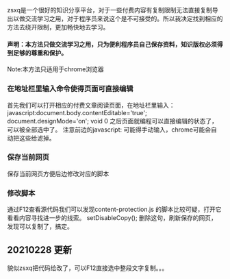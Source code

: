 zsxq是一个很好的知识分享平台，对于一些付费内容有复制限制无法直接复制导出以做交流学习之用，对于程序员来说这个是不可接受的。所以我决定找到相应的方法去绕开限制，更加畅快地去学习。

#### 声明：本方法只做交流学习之用，只为便利程序员自己保存资料，知识版权必须得到足够的尊重和保护。

Note:本方法只适用于chrome浏览器

### 在地址栏里输入命令使得页面可直接编辑
首先我们可以打开相应的付费文章阅读页面，在地址栏里输入： javascript:document.body.contentEditable='true'; document.designMode='on'; void 0
之后页面就编程可以直接编辑的状态了，可以被全部选中了。
注意前边的javascript: 可能得手动输入，chrome可能会自动把这些给滤掉。

### 保存当前网页
保存当前网页方便后边修改对应的脚本

### 修改脚本
通过F12查看源代码我们可以发现content-protection.js 的脚本比较可疑，打开它看看内容寻找进一步的线索。
setDisableCopy();
删除这句，刷新保存的网页，发现可以复制了，搞定。


## 20210228 更新
貌似zsxq把代码给改了，可以F12直接选中整段文字复制。。。
